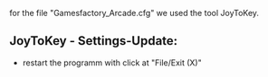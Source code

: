 for the file "Gamesfactory_Arcade.cfg" we used the tool JoyToKey.

## JoyToKey - Settings-Update:
* restart the programm with click at "File/Exit (X)" 
